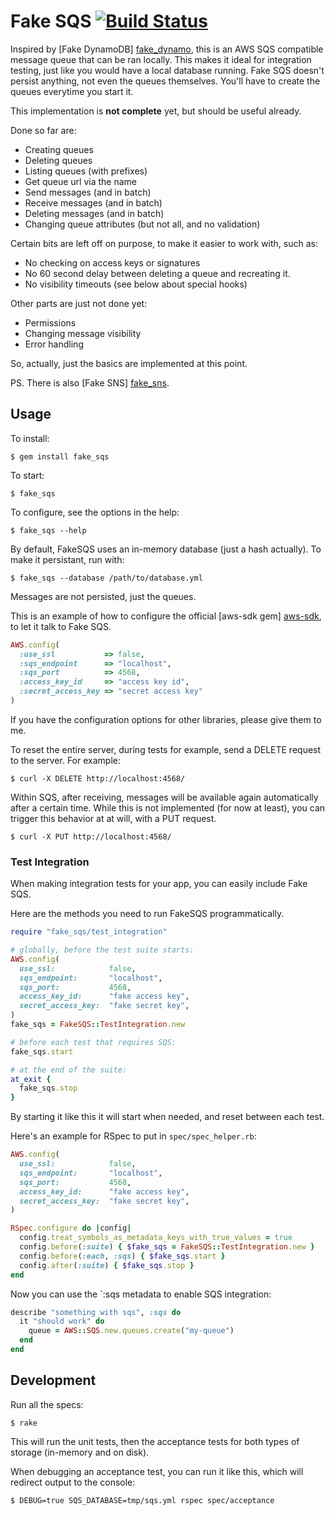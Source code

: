 # Fake SQS [![Build Status](https://secure.travis-ci.org/iain/fake_sqs.png)](http://travis-ci.org/iain/fake_sqs)

Inspired by [Fake DynamoDB] [fake_dynamo], this is an AWS SQS compatible
message queue that can be ran locally. This makes it ideal for integration
testing, just like you would have a local database running. Fake SQS doesn't
persist anything, not even the queues themselves. You'll have to create the
queues everytime you start it.

This implementation is **not complete** yet, but should be useful already.

Done so far are:

* Creating queues
* Deleting queues
* Listing queues (with prefixes)
* Get queue url via the name
* Send messages (and in batch)
* Receive messages (and in batch)
* Deleting messages (and in batch)
* Changing queue attributes (but not all, and no validation)

Certain bits are left off on purpose, to make it easier to work with, such as:

* No checking on access keys or signatures
* No 60 second delay between deleting a queue and recreating it.
* No visibility timeouts (see below about special hooks)

Other parts are just not done yet:

* Permissions
* Changing message visibility
* Error handling

So, actually, just the basics are implemented at this point.

PS. There is also [Fake SNS] [fake_sns].

## Usage

To install:

```
$ gem install fake_sqs
```

To start:

```
$ fake_sqs
```

To configure, see the options in the help:

```
$ fake_sqs --help
```

By default, FakeSQS uses an in-memory database (just a hash actually). To make
it persistant, run with:

```
$ fake_sqs --database /path/to/database.yml
```

Messages are not persisted, just the queues.

This is an example of how to configure the official [aws-sdk gem] [aws-sdk], to
let it talk to Fake SQS.

``` ruby
AWS.config(
  :use_ssl           => false,
  :sqs_endpoint      => "localhost",
  :sqs_port          => 4568,
  :access_key_id     => "access key id",
  :secret_access_key => "secret access key"
)
```

If you have the configuration options for other libraries, please give them to
me.

To reset the entire server, during tests for example, send a DELETE request to
the server. For example:

```
$ curl -X DELETE http://localhost:4568/
```

Within SQS, after receiving, messages will be available again automatically
after a certain time. While this is not implemented (for now at least), you can
trigger this behavior at at will, with a PUT request.

```
$ curl -X PUT http://localhost:4568/
```


### Test Integration

When making integration tests for your app, you can easily include Fake SQS.

Here are the methods you need to run FakeSQS programmatically.

``` ruby
require "fake_sqs/test_integration"

# globally, before the test suite starts:
AWS.config(
  use_ssl:            false,
  sqs_endpoint:       "localhost",
  sqs_port:           4568,
  access_key_id:      "fake access key",
  secret_access_key:  "fake secret key",
)
fake_sqs = FakeSQS::TestIntegration.new

# before each test that requires SQS:
fake_sqs.start

# at the end of the suite:
at_exit {
  fake_sqs.stop
}
```

By starting it like this it will start when needed, and reset between each test.

Here's an example for RSpec to put in `spec/spec_helper.rb`:

``` ruby
AWS.config(
  use_ssl:            false,
  sqs_endpoint:       "localhost",
  sqs_port:           4568,
  access_key_id:      "fake access key",
  secret_access_key:  "fake secret key",
)

RSpec.configure do |config|
  config.treat_symbols_as_metadata_keys_with_true_values = true
  config.before(:suite) { $fake_sqs = FakeSQS::TestIntegration.new }
  config.before(:each, :sqs) { $fake_sqs.start }
  config.after(:suite) { $fake_sqs.stop }
end
```

Now you can use the `:sqs metadata to enable SQS integration:

``` ruby
describe "something with sqs", :sqs do
  it "should work" do
    queue = AWS::SQS.new.queues.create("my-queue")
  end
end
```

## Development

Run all the specs:

```
$ rake
```

This will run the unit tests, then the acceptance tests for both types of
storage (in-memory and on disk).

When debugging an acceptance test, you can run it like this, which will redirect
output to the console:

```
$ DEBUG=true SQS_DATABASE=tmp/sqs.yml rspec spec/acceptance
```


  [fake_dynamo]: https://github.com/ananthakumaran/fake_dynamo
  [aws-sdk]: https://github.com/amazonwebservices/aws-sdk-for-ruby
  [fake_sns]: https://github.com/yourkarma/fake_sns
